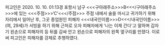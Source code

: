 피고인은 2020. 10. 10. 01:13경 포항시 남구 <<<구아래주소>>>B<<</구아래주소>>>에 있는 <<<주점>>>‘C'<<</주점>>> 주점 내에서 술을 마시고 귀가하기 위해 자리에서 일어난 후, 그곳 종업원인 피해자 <<<내국인이름>>>D<<</내국인이름>>>(여, 29세)가 서빙을 하기 위해 근처로 오자 피해자에게 ‘나는 이제 간다'고 말하며 갑자기 왼손으로 피해자의 등 뒤를 감싸 안고 왼손으로 피해자의 왼쪽 옆구리를 만졌다.
이로써 피고인은 피해자를 강제로 추행하였다.